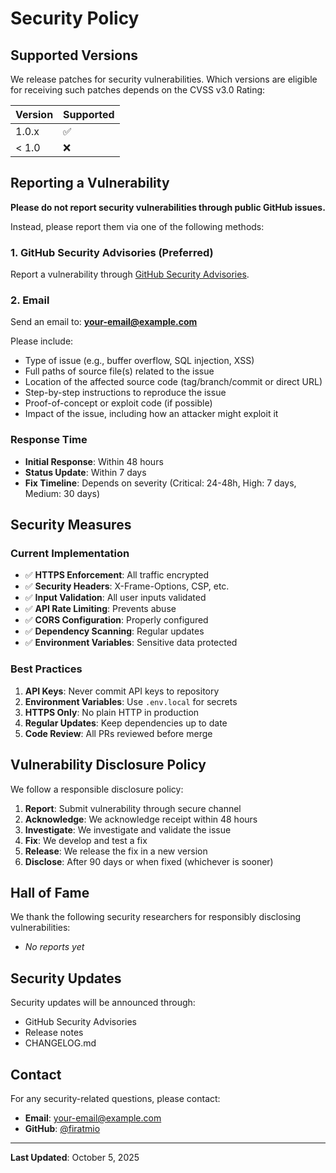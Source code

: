 # Security Policy

## Supported Versions

We release patches for security vulnerabilities. Which versions are eligible for receiving such patches depends on the CVSS v3.0 Rating:

| Version | Supported          |
| ------- | ------------------ |
| 1.0.x   | :white_check_mark: |
| < 1.0   | :x:                |

## Reporting a Vulnerability

**Please do not report security vulnerabilities through public GitHub issues.**

Instead, please report them via one of the following methods:

### 1. GitHub Security Advisories (Preferred)

Report a vulnerability through [GitHub Security Advisories](https://github.com/firatmio/preweather/security/advisories/new).

### 2. Email

Send an email to: **your-email@example.com**

Please include:
- Type of issue (e.g., buffer overflow, SQL injection, XSS)
- Full paths of source file(s) related to the issue
- Location of the affected source code (tag/branch/commit or direct URL)
- Step-by-step instructions to reproduce the issue
- Proof-of-concept or exploit code (if possible)
- Impact of the issue, including how an attacker might exploit it

### Response Time

- **Initial Response**: Within 48 hours
- **Status Update**: Within 7 days
- **Fix Timeline**: Depends on severity (Critical: 24-48h, High: 7 days, Medium: 30 days)

## Security Measures

### Current Implementation

- ✅ **HTTPS Enforcement**: All traffic encrypted
- ✅ **Security Headers**: X-Frame-Options, CSP, etc.
- ✅ **Input Validation**: All user inputs validated
- ✅ **API Rate Limiting**: Prevents abuse
- ✅ **CORS Configuration**: Properly configured
- ✅ **Dependency Scanning**: Regular updates
- ✅ **Environment Variables**: Sensitive data protected

### Best Practices

1. **API Keys**: Never commit API keys to repository
2. **Environment Variables**: Use `.env.local` for secrets
3. **HTTPS Only**: No plain HTTP in production
4. **Regular Updates**: Keep dependencies up to date
5. **Code Review**: All PRs reviewed before merge

## Vulnerability Disclosure Policy

We follow a responsible disclosure policy:

1. **Report**: Submit vulnerability through secure channel
2. **Acknowledge**: We acknowledge receipt within 48 hours
3. **Investigate**: We investigate and validate the issue
4. **Fix**: We develop and test a fix
5. **Release**: We release the fix in a new version
6. **Disclose**: After 90 days or when fixed (whichever is sooner)

## Hall of Fame

We thank the following security researchers for responsibly disclosing vulnerabilities:

<!-- This section will be updated as reports come in -->
- *No reports yet*

## Security Updates

Security updates will be announced through:

- GitHub Security Advisories
- Release notes
- CHANGELOG.md

## Contact

For any security-related questions, please contact:
- **Email**: your-email@example.com
- **GitHub**: [@firatmio](https://github.com/firatmio)

---

**Last Updated**: October 5, 2025
